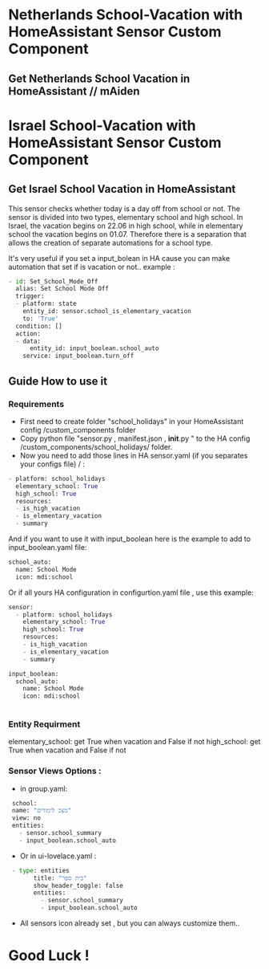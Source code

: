 ﻿# Netherlands School-Vacation with HomeAssistant Sensor Custom Component
## Get Netherlands School Vacation in HomeAssistant // mAiden

# Israel School-Vacation with HomeAssistant Sensor Custom Component
## Get Israel School Vacation in HomeAssistant

This sensor checks whether today is a day off from school or not.
The sensor is divided into two types, elementary school and high school.
In Israel, the vacation begins on 22.06 in high school, while in elementary school the vacation begins on 01.07. 
Therefore there is a separation that allows the creation of separate automations for a school type.

It's very useful if you set a input_bolean in HA cause you can make automation that set if is vacation or not..
example :
```python
- id: Set_School_Mode_Off
  alias: Set School Mode Off
  trigger: 
  - platform: state
    entity_id: sensor.school_is_elementary_vacation
    to: 'True'
  condition: []
  action:
  - data:
      entity_id: input_boolean.school_auto
    service: input_boolean.turn_off
 ```
 ## Guide How to use it
       
### Requirements
 * First need to create folder "school_holidays" in your HomeAssistant config /custom_components folder
* Copy python file "sensor.py , manifest.json , __init__.py " to the HA config /custom_components/school_holidays/ folder.
* Now you need to add those lines in HA sensor.yaml (if you separates your configs file)  /   :
 ```python
 - platform: school_holidays
   elementary_school: True
   high_school: True
   resources:
   - is_high_vacation
   - is_elementary_vacation
   - summary
  ```
  And if you want to use it with input_boolean here is the example to add to input_boolean.yaml file:
  ```python
  school_auto:
    name: School Mode
    icon: mdi:school
  ```
  Or if all yours HA configuration in configurtion.yaml file , use this example:
  ```python
  sensor:
    - platform: school_holidays
      elementary_school: True
      high_school: True
      resources:
      - is_high_vacation
      - is_elementary_vacation
      - summary
  
  input_boolean:
    school_auto:
      name: School Mode
      icon: mdi:school
      
  ```
  ### Entity Requirment
  
  elementary_school: get True when vacation and False if not
  high_school: get True when vacation and False if not
  
  ### Sensor Views Options :
 * in group.yaml:
 ```python
  school:
  name: "מצב לימודים"
  view: no
  entities:
    - sensor.school_summary
    - input_boolean.school_auto 
 ```
 
 * Or in ui-lovelace.yaml :
 
 ```python
  - type: entities
        title: "בית ספר"
        show_header_toggle: false
        entities:
          - sensor.school_summary
          - input_boolean.school_auto  
 ```
 * All sensors icon already set , but you can always customize them..
 
 # Good Luck !
